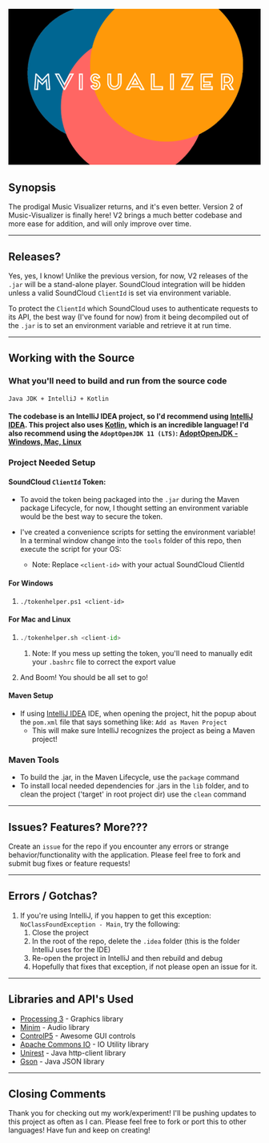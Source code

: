 ![](screenshots/logo.png?raw=true "Music-VisualizerV2 Logo")

## Synopsis
The prodigal Music Visualizer returns, and it's even better. Version 2 of Music-Visualizer is finally here!
V2 brings a much better codebase and more ease for addition, and will only improve over time.

---

## Releases?
Yes, yes, I know! Unlike the previous version, for now, V2 releases of the ```.jar``` will be a stand-alone player. SoundCloud integration will be hidden unless a valid SoundCloud ```ClientId``` is set via environment variable. 

To protect the ```ClientId``` which SoundCloud uses to authenticate requests to its API, the best way (I've found for now) from it being decompiled out of the ```.jar``` is to set an environment variable and retrieve it at run time.

---

## Working with the Source

### What you'll need to build and run from the source code
```
Java JDK + IntelliJ + Kotlin
```
#### The codebase is an IntelliJ IDEA project, so I'd recommend using [IntelliJ IDEA](https://www.jetbrains.com/idea/). This project also uses [Kotlin](https://kotlinlang.org/?fromMenu), which is an incredible language! I'd also recommend using the ```AdoptOpenJDK 11 (LTS)```: [AdoptOpenJDK - Windows, Mac, Linux](https://adoptopenjdk.net/releases.html?variant=openjdk11&jvmVariant=hotspot)

### Project Needed Setup

#### SoundCloud ```ClientId``` Token:
- To avoid the token being packaged into the ```.jar``` during the Maven package Lifecycle, for now, I thought setting an environment variable would be the best way to secure the token.

- I've created a convenience scripts for setting the environment variable! In a terminal window change into the ```tools``` folder of this repo, then execute the script for your OS:
    - Note: Replace ```<client-id>``` with your actual SoundCloud ClientId

#### For Windows
1. ```
   ./tokenhelper.ps1 <client-id>
   ```

#### For Mac and Linux
1. ```python
   ./tokenhelper.sh <client-id>
   ```
   1. Note: If you mess up setting the token, you'll need to manually edit your ```.bashrc``` file to correct the export value

2. And Boom! You should be all set to go!

#### Maven Setup
- If using [IntelliJ IDEA](https://www.jetbrains.com/idea/) IDE, when opening the project, hit the popup about the ```pom.xml``` file that says something like: ```Add as Maven Project```
    - This will make sure IntelliJ recognizes the project as being a Maven project!

### Maven Tools
- To build the .jar, in the Maven Lifecycle, use the ```package``` command
- To install local needed dependencies for .jars in the ```lib``` folder, and to clean the project ('target' in root project dir) use the ```clean``` command

---

## Issues? Features? More???

Create an ```issue``` for the repo if you encounter any errors or strange behavior/functionality with the application. 
Please feel free to fork and submit bug fixes or feature requests!

---

## Errors / Gotchas?
1. If you're using IntelliJ, if you happen to get this exception: ```NoClassFoundException - Main```, try the following:
    1. Close the project
    2. In the root of the repo, delete the ```.idea``` folder (this is the folder IntelliJ uses for the IDE)
    3. Re-open the project in IntelliJ and then rebuild and debug
    4. Hopefully that fixes that exception, if not please open an issue for it.

---

## Libraries and API's Used
- [Processing 3](https://processing.org/) - Graphics library
- [Minim](https://github.com/ddf/Minim) - Audio library
- [ControlP5](https://www.sojamo.de/libraries/controlP5/) - Awesome GUI controls
- [Apache Commons IO](https://commons.apache.org/proper/commons-io/) - IO Utility library
- [Unirest](https://kong.github.io/unirest-java/) - Java http-client library
- [Gson](https://github.com/google/gson) - Java JSON library 

---

## Closing Comments
Thank you for checking out my work/experiment! I'll be pushing updates to this project as often as I can. Please feel free to fork or port this to other languages! Have fun and keep on creating!
